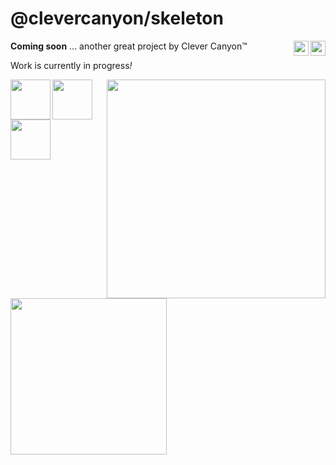 # @clevercanyon/skeleton

<img src="https://cdn.clevercanyon.com/assets/uploads/code.gif" style="width:24px;" align="right" />
<img src="https://cdn.clevercanyon.com/assets/brands/clevercanyon/logo-on-light-bgs.svg" style="height:24px;" align="right" />

**Coming soon** ... another great project by Clever Canyon™

Work is currently in progress<em>!</em>

<img src="https://cdn.clevercanyon.com/assets/uploads/github-snake.gif" style="width:350px;" align="right" />
<img src="https://cdn.clevercanyon.com/assets/uploads/typescript.svg" style="width:64px;" align="left" />
<img src="https://cdn.clevercanyon.com/assets/uploads/javascript.svg" style="width:64px;" align="left" />
<img src="https://cdn.clevercanyon.com/assets/uploads/nodejs.svg" style="width:64px;" align="left" />
<img src="https://cdn.clevercanyon.com/assets/uploads/manufacturetocat.png" style="width:250px;" align="left" />
